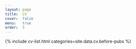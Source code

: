 ```yaml
---
layout: page
title:  CV
cover:  false
menu:   true
order:  5
---
```


{% include cv-list.html categories=site.data.cv.before-pubs %}


<!-- <h2>Papers</h2> -->
<!-- {% include paper-list.html venue='journal' heading='Refereed journal articles' %}
{% include paper-list.html venue='conference' heading='Refereed conference papers' %}
{% include paper-list.html venue='workshop' heading='Refereed workshop and demonstration papers' %}
{% include paper-list.html venue='working' heading='Unpublished working papers' %}
{% include cv-list.html categories=site.data.cv.after-pubs %} -->


